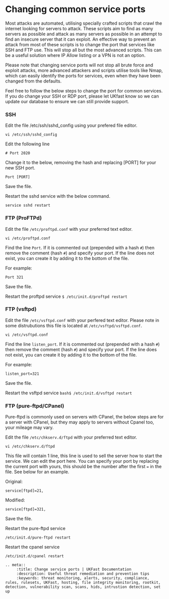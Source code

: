 # Changing common service ports

Most attacks are automated, utilising specially crafted scripts that crawl the internet looking for servers to attack. These scripts aim to find as many servers as possible and attack as many servers as possible in an attempt to find an insecure server that it can exploit. An effective way to prevent an attack from most of these scripts is to change the port that services like SSH and FTP use. This will stop all but the most advanced scripts. This can be a useful solution where IP Allow listing or a VPN is not an option.

Please note that changing service ports will not stop all brute force and exploit attacks, more advanced attackers and scripts utilise tools like Nmap, which can easily identify the ports for services, even when they have been changed from the defaults.

Feel free to follow the below steps to change the port for common services. If you do change your SSH or RDP port, please let UKfast know so we can update our database to ensure we can still provide support.

### SSH

Edit the file /etc/ssh/sshd_config using your prefered file editor.

`vi /etc/ssh/sshd_config`

Edit the following line

`# Port 2020`

Change it to the below, removing the hash and replacing [PORT] for your new SSH port.

`Port [PORT]`

Save the file.

Restart the sshd service with the below command.

`service sshd restart`

### FTP (ProFTPd)

Edit the file `/etc/proftpd.conf` with your preferred text editor.

`vi /etc/proftpd.conf`

Find the line `Port`. If it is commented out (prepended with a hash `#`) then remove the comment (hash `#`) and specify your port. If the line does not exist, you can create it by adding it to the bottom of the file.

For example:

`Port 321`

Save the file.

Restart the proftpd service
`$ /etc/init.d/proftpd restart`

### FTP (vsftpd)

Edit the file `/etc/vsftpd.conf` with your perfered text editor. Please note in some distrubutions this file is located at `/etc/vsftpd/vsftpd.conf`.

`vi /etc/vsftpd.conf`

Find the line `listen_port`. If it is commented out (prepended with a hash `#`) then remove the comment (hash `#`) and specify your port. If the line does not exist, you can create it by adding it to the bottom of the file.

For example:

`listen_port=321`

Save the file.

Restart the vsftpd service
`bash$ /etc/init.d/vsftpd restart`

### FTP (pure-ftpd/CPanel)

Pure-ftpd is commonly used on servers with CPanel, the below steps are for a server with CPanel, but they may apply to servers without Cpanel too, your mileage may vary.

Edit the file `/etc/chkserv.d/ftpd` with your preferred text editor.

`vi /etc/chkserv.d/ftpd`

This file will contain 1 line, this line is used to sell the server how to start the service. We can edit the port here. You can specify your port by replacing the current port with yours, this should be the number after the first `=` in the file. See below for an example.

Original:

`service[ftpd]=21,`

Modified:

`service[ftpd]=321,`

Save the file.

Restart the pure-ftpd service

`/etc/init.d/pure-ftpd restart`

Restart the cpanel service

`/etc/init.d/cpanel restart`

```eval_rst
.. meta::
     :title: Change service ports | UKFast Documentation
     :description: Useful threat remediation and prevention tips
     :keywords: threat monitoring, alerts, security, compliance, rules, rulesets, UKFast, hosting, file integrity monitoring, rootkit, detection, vulnerability scan, scans, hids, intrustion detection, set up
